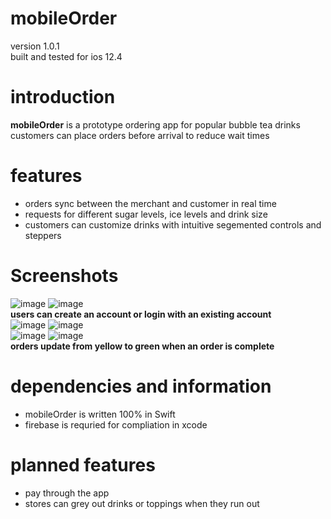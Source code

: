 # mobileOrder
version 1.0.1  
built and tested for ios 12.4

# introduction
**mobileOrder** is a prototype ordering app for popular bubble tea drinks  
customers can place orders before arrival to reduce wait times

# features
* orders sync between the merchant and customer in real time
* requests for different sugar levels, ice levels and drink size
* customers can customize drinks with intuitive segemented controls and steppers

# Screenshots
![image](https://files.rafferli.com/mobileOrderMedia/loginScreen.png)
![image](https://files.rafferli.com/mobileOrderMedia/placeOrder.png)  
**users can create an account or login with an existing account**  
![image](https://files.rafferli.com/mobileOrderMedia/drinkSelection.png)
![image](https://files.rafferli.com/mobileOrderMedia/modifierSelection.png)  
![image](https://files.rafferli.com/mobileOrderMedia/confirmOrder.png)
![image](https://files.rafferli.com/mobileOrderMedia/statusDrink.png)  
**orders update from yellow to green when an order is complete**  

# dependencies and information
* mobileOrder is written 100% in Swift
* firebase is requried for compliation in xcode

# planned features
* pay through the app
* stores can grey out drinks or toppings when they run out
